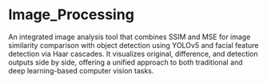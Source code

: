 # Image_Processing
An integrated image analysis tool that combines SSIM and MSE for image similarity comparison with object detection using YOLOv5 and facial feature detection via Haar cascades. It visualizes original, difference, and detection outputs side by side, offering a unified approach to both traditional and deep learning-based computer vision tasks.
